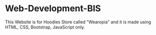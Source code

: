 # Web-Development-BIS
This Website is for Hoodies Store called "Wearopia" and it is made using HTML, CSS, Bootstrap, JavaScript only.
